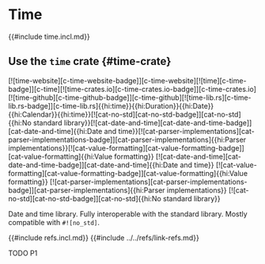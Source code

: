 # Time

{{#include time.incl.md}}

## Use the `time` crate {#time-crate}

[![time-website][c-time-website-badge]][c-time-website][![time][c-time-badge]][c-time][![time-crates.io][c-time-crates.io-badge]][c-time-crates.io][![time-github][c-time-github-badge]][c-time-github][![time-lib.rs][c-time-lib.rs-badge]][c-time-lib.rs]{{hi:time}}{{hi:Duration}}{{hi:Date}}{{hi:Calendar}}{{hi:time}}[![cat-no-std][cat-no-std-badge]][cat-no-std]{{hi:No standard library}}[![cat-date-and-time][cat-date-and-time-badge]][cat-date-and-time]{{hi:Date and time}}[![cat-parser-implementations][cat-parser-implementations-badge]][cat-parser-implementations]{{hi:Parser implementations}}[![cat-value-formatting][cat-value-formatting-badge]][cat-value-formatting]{{hi:Value formatting}}
[![cat-date-and-time][cat-date-and-time-badge]][cat-date-and-time]{{hi:Date and time}}
[![cat-value-formatting][cat-value-formatting-badge]][cat-value-formatting]{{hi:Value formatting}}
[![cat-parser-implementations][cat-parser-implementations-badge]][cat-parser-implementations]{{hi:Parser implementations}}
[![cat-no-std][cat-no-std-badge]][cat-no-std]{{hi:No standard library}}

Date and time library. Fully interoperable with the standard library. Mostly compatible with `#![no_std]`.

{{#include refs.incl.md}}
{{#include ../../refs/link-refs.md}}

<div class="hidden">
TODO P1
</div>

